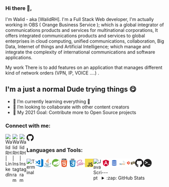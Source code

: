 ### Hi there 👋,
I'm Walid - aka [WalidRH]. I'm a Full Stack Web developer, I'm actually working in OBS ( Orange Business Service ); which is a global integrator of communications products and services for multinational corporations, It offers integrated communications products and services to global enterprises in cloud computing, unified communications, collaboration, Big Data, Internet of things and Artificial Intelligence; which manage and integrate the complexity of international communications and software applications.

My work There is to add features on an application that manages different kind of network orders (VPN, IP, VOICE ....) .

## I'm a just a normal Dude trying things 😋

- 🌱 I’m currently learning everything 🤣
- 👯 I’m looking to collaborate with other content creators
- 🥅 My 2021 Goal: Contribute more to Open Source projects

### Connect with me:

[<img align="left" alt="WalidRH | LinkedIn" width="22px" src="https://cdn.jsdelivr.net/npm/simple-icons@v3/icons/linkedin.svg" />][linkedin]
[<img align="left" alt="WalidRH | Instagram" width="22px" src="https://cdn.jsdelivr.net/npm/simple-icons@v3/icons/instagram.svg" />][instagram]
[<img align="left" alt="WalidRH | Instagram" width="22px" src="https://cdn.jsdelivr.net/npm/simple-icons@3.12.4/icons/dev-dot-to.svg" />][devTo]
[<img align="left" alt="WalidRH | Instagram" width="22px" src="https://raw.githubusercontent.com/github/explore/78df643247d429f6cc873026c0622819ad797942/topics/github/github.png" />][GitHub]

<br />

### Languages and Tools:

[<img align="left" alt="Terminal" width="26px" src="https://upload.wikimedia.org/wikipedia/commons/thumb/d/d5/IntelliJ_IDEA_Logo.svg/128px-IntelliJ_IDEA_Logo.svg.png" />][GitHub]
[<img align="left" alt="Visual Studio Code" width="26px" src="https://raw.githubusercontent.com/github/explore/80688e429a7d4ef2fca1e82350fe8e3517d3494d/topics/visual-studio-code/visual-studio-code.png" />][GitHub]
[<img align="left" alt="Visual Studio Code" width="26px" src="https://raw.githubusercontent.com/github/explore/80688e429a7d4ef2fca1e82350fe8e3517d3494d/topics/java/java.png" />][GitHub]
[<img align="left" alt="Visual Studio Code" width="26px" src="https://raw.githubusercontent.com/github/explore/8ab0be27a8c97992e4930e630e2d68ba8d819183/topics/spring/spring.png" />][GitHub]
[<img align="left" alt="HTML5" width="26px" src="https://raw.githubusercontent.com/github/explore/80688e429a7d4ef2fca1e82350fe8e3517d3494d/topics/html/html.png" />][GitHub]
[<img align="left" alt="CSS3" width="26px" src="https://raw.githubusercontent.com/github/explore/80688e429a7d4ef2fca1e82350fe8e3517d3494d/topics/css/css.png" />][GitHub]
[<img align="left" alt="Sass" width="26px" src="https://raw.githubusercontent.com/github/explore/80688e429a7d4ef2fca1e82350fe8e3517d3494d/topics/sass/sass.png" />][GitHub]
[<img align="left" alt="JavaScript" width="26px" src="https://raw.githubusercontent.com/github/explore/80688e429a7d4ef2fca1e82350fe8e3517d3494d/topics/javascript/javascript.png" />][GitHub]
[<img align="left" alt="JavaScript" width="26px" src="https://upload.wikimedia.org/wikipedia/commons/thumb/4/4c/Typescript_logo_2020.svg/128px-Typescript_logo_2020.svg.png" />][GitHub]
[<img align="left" alt="React" width="26px" src="https://raw.githubusercontent.com/github/explore/80688e429a7d4ef2fca1e82350fe8e3517d3494d/topics/angular/angular.png" />][GitHub]
[<img align="left" alt="SQL" width="26px" src="https://raw.githubusercontent.com/github/explore/80688e429a7d4ef2fca1e82350fe8e3517d3494d/topics/sql/sql.png" />][GitHub]
[<img align="left" alt="MySQL" width="26px" src="https://raw.githubusercontent.com/github/explore/80688e429a7d4ef2fca1e82350fe8e3517d3494d/topics/mysql/mysql.png" />][GitHub]
[<img align="left" alt="Git" width="26px" src="https://raw.githubusercontent.com/github/explore/80688e429a7d4ef2fca1e82350fe8e3517d3494d/topics/git/git.png" />][GitHub]
[<img align="left" alt="GitHub" width="26px" src="https://raw.githubusercontent.com/github/explore/78df643247d429f6cc873026c0622819ad797942/topics/github/github.png" />][GitHub]
[<img align="left" alt="Terminal" width="26px" src="https://raw.githubusercontent.com/github/explore/80688e429a7d4ef2fca1e82350fe8e3517d3494d/topics/terminal/terminal.png" />][GitHub]

<br />
<br />
---
<details>
  <summary>:zap: GitHub Stats</summary>

  <img align="left" alt="codeSTACKr's GitHub Stats" src="https://github-readme-stats.codestackr.vercel.app/api?username=WalidRH&show_icons=true&hide_border=true" />

</details>


[instagram]: https://www.instagram.com/codinthings/
[linkedin]: https://www.linkedin.com/in/walid-rahou-2a3785143/
[devTo]: https://dev.to/walidrh
[GitHub]: https://github.com/WalidRH
